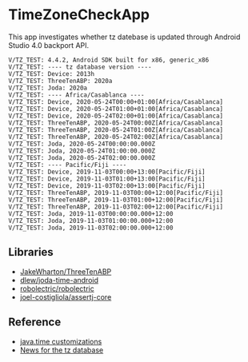 # TimeZoneCheckApp

This app investigates whether tz datebase is updated through Android Studio 4.0 backport API.

```
V/TZ_TEST: 4.4.2, Android SDK built for x86, generic_x86
V/TZ_TEST: ---- tz database version ----
V/TZ_TEST: Device: 2013h
V/TZ_TEST: ThreeTenABP: 2020a
V/TZ_TEST: Joda: 2020a
V/TZ_TEST: ---- Africa/Casablanca ----
V/TZ_TEST: Device, 2020-05-24T00:00+01:00[Africa/Casablanca]
V/TZ_TEST: Device, 2020-05-24T01:00+01:00[Africa/Casablanca]
V/TZ_TEST: Device, 2020-05-24T02:00+01:00[Africa/Casablanca]
V/TZ_TEST: ThreeTenABP, 2020-05-24T00:00Z[Africa/Casablanca]
V/TZ_TEST: ThreeTenABP, 2020-05-24T01:00Z[Africa/Casablanca]
V/TZ_TEST: ThreeTenABP, 2020-05-24T02:00Z[Africa/Casablanca]
V/TZ_TEST: Joda, 2020-05-24T00:00:00.000Z
V/TZ_TEST: Joda, 2020-05-24T01:00:00.000Z
V/TZ_TEST: Joda, 2020-05-24T02:00:00.000Z
V/TZ_TEST: ---- Pacific/Fiji ----
V/TZ_TEST: Device, 2019-11-03T00:00+13:00[Pacific/Fiji]
V/TZ_TEST: Device, 2019-11-03T01:00+13:00[Pacific/Fiji]
V/TZ_TEST: Device, 2019-11-03T02:00+13:00[Pacific/Fiji]
V/TZ_TEST: ThreeTenABP, 2019-11-03T00:00+12:00[Pacific/Fiji]
V/TZ_TEST: ThreeTenABP, 2019-11-03T01:00+12:00[Pacific/Fiji]
V/TZ_TEST: ThreeTenABP, 2019-11-03T02:00+12:00[Pacific/Fiji]
V/TZ_TEST: Joda, 2019-11-03T00:00:00.000+12:00
V/TZ_TEST: Joda, 2019-11-03T01:00:00.000+12:00
V/TZ_TEST: Joda, 2019-11-03T02:00:00.000+12:00
```

## Libraries
 - [JakeWharton/ThreeTenABP](https://github.com/JakeWharton/ThreeTenABP)
 - [dlew/joda-time-android](https://github.com/dlew/joda-time-android)
 - [robolectric/robolectric](https://github.com/robolectric/robolectric/releases)
 - [joel-costigliola/assertj-core](https://github.com/joel-costigliola/assertj-core)

## Reference
 - [java.time customizations](https://developer.android.com/studio/write/java8-support-table#java-time-customizations)
 - [News for the tz database](https://data.iana.org/time-zones/tzdb/NEWS)